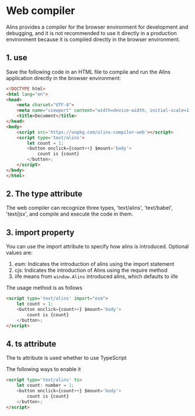 <!--
 * @Author: chenzhongsheng
 * @Date: 2023-09-17 16:33:22
 * @Description: Coding something
-->
# Web compiler

Alins provides a compiler for the browser environment for development and debugging, and it is not recommended to use it directly in a production environment because it is compiled directly in the browser environment.

## 1. use

Save the following code in an HTML file to compile and run the Alins application directly in the browser environment:

<CodeBox :iframe='true' :height='60' :html='true'/>

```html
<!DOCTYPE html>
<html lang="en">
<head>
    <meta charset="UTF-8">
    <meta name="viewport" content="width=device-width, initial-scale=1.0">
    <title>Document</title>
</head>
<body>
    <script src='https://unpkg.com/alins-compiler-web'></script>
    <script type='text/alins'> 
        let count = 1;
        <button onclick={count++} $mount='body'>
            count is {count}
        </button>;
    </script>
</body>
</html>
```

## 2. The type attribute

The web compiler can recognize three types, 'text/alins', 'text/babel', 'text/jsx', and compile and execute the code in them.

## 3. import property

You can use the import attribute to specify how alins is introduced. Optional values are:

1. esm: Indicates the introduction of alins using the import statement
2. cjs: Indicates the introduction of Alins using the require method
3. iife means from `window.Alins` introduced alins, which defaults to iife

The usage method is as follows

```html
<script type='text/alins' import="esm"> 
    let count = 1;
    <button onclick={count++} $mount='body'>
        count is {count}
    </button>;
</script>
```

## 4. ts attribute

The ts attribute is used whether to use TypeScript

The following ways to enable it

```html
<script type='text/alins' ts> 
    let count: number = 1;
    <button onclick={count++} $mount='body'>
        count is {count}
    </button>;
</script>
```

